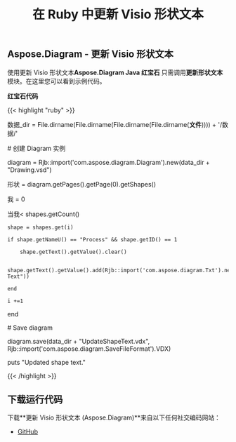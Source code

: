 ﻿---
title: 在 Ruby 中更新 Visio 形状文本
type: docs
weight: 30
url: /zh/java/update-visio-shape-text-in-ruby/
---
## **Aspose.Diagram - 更新 Visio 形状文本**
使用更新 Visio 形状文本**Aspose.Diagram Java 红宝石** 只需调用**更新形状文本**模块。在这里您可以看到示例代码。

**红宝石代码**

{{< highlight "ruby" >}}

数据_dir = File.dirname(File.dirname(File.dirname(File.dirname(__文件__)))) + '/数据/'

\# 创建 Diagram 实例

diagram = Rjb::import('com.aspose.diagram.Diagram').new(data_dir + "Drawing.vsd")

形状 = diagram.getPages().getPage(0).getShapes()

我 = 0

当我< shapes.getCount()

    shape = shapes.get(i)

    if shape.getNameU() == "Process" && shape.getID() == 1

        shape.getText().getValue().clear()

        shape.getText().getValue().add(Rjb::import('com.aspose.diagram.Txt').new("New Text"))

    end

    i +=1

end

\# Save diagram

diagram.save(data_dir + "UpdateShapeText.vdx", Rjb::import('com.aspose.diagram.SaveFileFormat').VDX)

puts "Updated shape text."

{{< /highlight >}}
## **下载运行代码**
下载**更新 Visio 形状文本 (Aspose.Diagram)**来自以下任何社交编码网站：

- [GitHub](https://github.com/asposediagram/Aspose.Diagram-for-Java/blob/master/Plugins/Aspose_Diagram_Java_for_Ruby/lib/asposediagramjava/Text/updateshapetext.rb)

